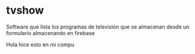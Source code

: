 # tvshow
Software que lista los programas de televisión que se almacenan desde un formulario almacenando en firebase

Hola hice esto en mi compu
